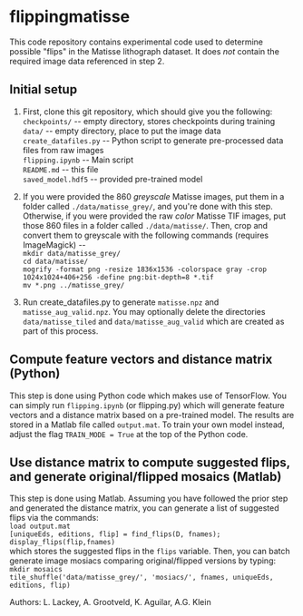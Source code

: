 # flippingmatisse

This code repository contains experimental code used to determine possible "flips" in the Matisse lithograph dataset.  It does *not* contain the required image data referenced in step 2.  

## Initial setup
1. First, clone this git repository, which should give you the following:<br>
    `checkpoints/`         -- empty directory, stores checkpoints during training<br>
    `data/`                -- empty directory, place to put the image data<br>
    `create_datafiles.py`  -- Python script to generate pre-processed data files from raw images<br>
    `flipping.ipynb`       -- Main script<br>
    `README.md`            -- this file<br>
    `saved_model.hdf5`     -- provided pre-trained model<br>

2. If you were provided the 860 *greyscale* Matisse images, put them in a folder called `./data/matisse_grey/`, and you're done with this step.  Otherwise, if you were provided the raw *color* Matisse TIF images, put those 860 files in a folder called `./data/matisse/`.  Then, crop and convert them to greyscale with the following commands (requires ImageMagick) --<br>
`mkdir data/matisse_grey/`<br>
`cd data/matisse/`<br>
`mogrify -format png -resize 1836x1536 -colorspace gray -crop 1024x1024+406+256 -define png:bit-depth=8 *.tif`<br>
`mv *.png ../matisse_grey/`

3. Run create_datafiles.py to generate `matisse.npz` and `matisse_aug_valid.npz`.  You may optionally delete the directories `data/matisse_tiled` and `data/matisse_aug_valid` which are created as part of this process.

## Compute feature vectors and distance matrix (Python)
This step is done using Python code which makes use of TensorFlow.  You can simply run `flipping.ipynb` (or flipping.py) which will generate feature vectors and a distance matrix based on a pre-trained model.  The results are stored in a Matlab file called `output.mat`.  To train your own model instead, adjust the flag `TRAIN_MODE = True` at the top of the Python code. 

## Use distance matrix to compute suggested flips, and generate original/flipped mosaics (Matlab)
This step is done using Matlab.  Assuming you have followed the prior step and generated the distance matrix, you can generate a list of suggested flips via the commands:<br>
`load output.mat`<br>
`[uniqueEds, editions, flip] = find_flips(D, fnames);`<br>
`display_flips(flip,fnames)`<br>
which stores the suggested flips in the `flips` variable.  Then, you can batch generate image mosiacs comparing original/flipped versions by typing:<br>
`mkdir mosaics`<br>
`tile_shuffle('data/matisse_grey/', 'mosiacs/', fnames, uniqueEds, editions, flip)`

Authors: L. Lackey, A. Grootveld, K. Aguilar, A.G. Klein
